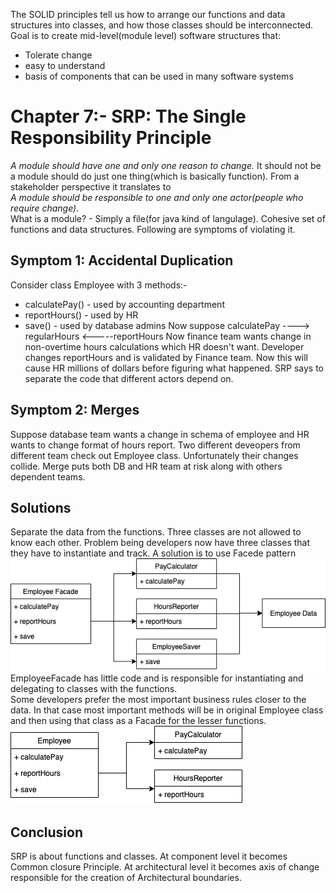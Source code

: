 The SOLID principles tell us how to arrange our functions and data structures into classes, and how those classes should be interconnected. Goal is to create mid-level(module level) software structures that:
- Tolerate change
- easy to understand
- basis of components that can be used in many software systems

# Chapter 7:- SRP: The Single Responsibility Principle
_A module should have one and only one reason to change._
It should not be a module should do just one thing(which is basically function). From a stakeholder perspective it translates to<br>
_A module should be responsible to one and only one actor(people who require change)._<br>
What is a module? - Simply a file(for java kind of langulage). Cohesive set of functions and data structures. Following are symptoms of violating it.
## Symptom 1: Accidental Duplication
Consider class Employee with 3 methods:-
- calculatePay() - used by accounting department
- reportHours() - used by HR
- save() - used by database admins
Now suppose calculatePay ----> regularHours <-----reportHours
Now finance team wants change in non-overtime hours calculations which HR doesn't want. Developer changes reportHours and is validated by Finance team. Now this will cause HR millions of dollars before figuring what happened. SRP says to separate the code that different actors depend on.

## Symptom 2: Merges
Suppose database team wants a change in schema of employee and HR wants to change format of hours report. Two different deveopers from different team check out Employee class. Unfortunately their changes collide. Merge puts both DB and HR team at risk along with others dependent teams.

## Solutions
Separate the data from the functions. Three classes are not allowed to know each other. Problem being developers now have three classes that they have to instantiate and track.  A solution is to use Facede pattern
![](media/SRP.png)
EmployeeFacade has little code and is responsible for instantiating and delegating to classes with the functions.<br>
Some developers prefer the most important business rules closer to the data.  In that case most important methods will be in original Employee class and then using that class as a Facade for the lesser functions.
![](media/SRP2.png)

## Conclusion
SRP is about functions and classes. At component level it becomes Common closure Principle. At architectural level it becomes axis of change responsible for the creation of Architectural boundaries.
